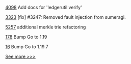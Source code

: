 
[4098](https://github.com/hyperledger/fabric/pull/4098) Add docs for 'ledgerutil verify'

[3323](https://github.com/hyperledger/iroha/pull/3323) [fix] #3247: Removed fault injection from sumeragi.

[5257](https://github.com/hyperledger/besu/pull/5257) additional merkle trie refactoring

[178](https://github.com/hyperledger/fabric-protos/pull/178) Bump Go to 1.19

[16](https://github.com/hyperledger/fabric-lib-go/pull/16) Bump Go to 1.19.7


[See more >>>](https://start-here.hyperledger.org/pull-requests)
